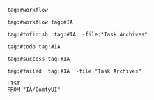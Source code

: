 
```query
tag:#workflow  
```

```query
tag:#workflow tag:#IA  

```


```query
tag:#tofinish  tag:#IA  -file:"Task Archives"
```


```query
tag:#todo tag:#IA  
```

```query
tag:#success tag:#IA  
```

```query
tag:#failed  tag:#IA  -file:"Task Archives"
```

````dataview
LIST
FROM "IA/ComfyUI"
````

